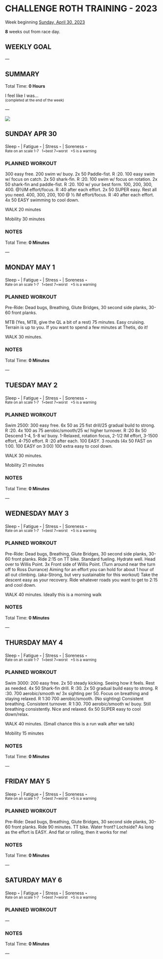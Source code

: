 # CHALLENGE ROTH TRAINING - 2023
Week beginning [Sunday, April 30, 2023](javascript:flick('sun');)

**8** weeks out from race day.

## WEEKLY GOAL
&mdash;

## SUMMARY
Total Time: **0 Hours**

I feel like I was...
<br /><sup>(completed at the end of the week)</sup>

&mdash;

![](/assets/jpg/II-9x550.jpeg)

## SUNDAY APR 30
Sleep **-** | Fatigue **-** | Stress **-** | Soreness **-**
<sup><br />Rate on an scale 1-7 &nbsp; 1=best 7=worst &nbsp; +5 is a warning</sup>

### PLANNED WORKOUT
300 easy free. 
200 swim w/ buoy. 
2x 50 Paddle-fist. R :20. 
100 easy swim w/ focus on catch. 
2x 50 shark-fin. R :20. 
100 swim w/ focus on rotation. 
2x 50 shark-fin and paddle-fist. R :20. 
100 w/ your best form. 
100, 200, 300, 400. @½IM effort/focus. R :40 after each effort.
2x 50 SUPER easy. Rest all you need. 
400, 300, 200, 100 @ ½ IM effort/focus. R :40 after each effort. 
4x 50 EASY swimming to cool down. 

WALK 20 minutes

Mobility 30 minutes 

### NOTES
Total Time: **0 Minutes**

&mdash;  

<!---->
## MONDAY MAY 1
Sleep **-** | Fatigue **-** | Stress **-** | Soreness **-**
<sup><br />Rate on an scale 1-7 &nbsp; 1=best 7=worst &nbsp; +5 is a warning</sup>

### PLANNED WORKOUT
Pre-Ride: Dead bugs, Breathing, Glute Bridges, 30 second side 
planks, 30-60 front planks.

MTB (Yes, MTB, give the QL a bit of a rest) 75 minutes.  Easy 
cruising. Terrain is up to you. If you want to spend a few 
minutes at Thetis, do it! 

WALK 30 minutes.

### NOTES
Total Time: **0 Minutes**

&mdash;  

<!---->
## TUESDAY MAY 2
Sleep **-** | Fatigue **-** | Stress **-** | Soreness **-**
<sup><br />Rate on an scale 1-7 &nbsp; 1=best 7=worst &nbsp; +5 is a warning</sup>

### PLANNED WORKOUT
Swim 2500: 
300 easy free. 
6x 50 as 25 fist drill/25 gradual build to strong. R :20. 
4x 100 as 75 aerobic/smooth/25 w/ higher turnover. R :20
8x 50 Descend 1-4, 5-8 w/ buoy. 1-Relaxed, rotation focus, 
2-1/2 IM effort, 3-1500 effort, 4-750 effort. R :20 after each. 
100 EASY. 
3 rounds (4x 50 FAST on 1:00. 100 EASY on 3:00) 
100 extra easy to cool down. 

WALK 30 minutes. 

Mobility 21 minutes

### NOTES
Total Time: **0 Minutes**

&mdash;  

<!---->
## WEDNESDAY MAY 3
Sleep **-** | Fatigue **-** | Stress **-** | Soreness **-**
<sup><br />Rate on an scale 1-7 &nbsp; 1=best 7=worst &nbsp; +5 is a warning</sup>

### PLANNED WORKOUT
Pre-Ride: Dead bugs, Breathing, Glute Bridges, 30 second side 
planks, 30-60 front planks.
Ride 2:15 on TT bike. 
Standard fueling. Hydrate well. 
Head over to Willis Point. 
3x Front side of Willis Point. (Turn around near the turn off to Ross Durrance) 
Aiming for an effort you can hold for about 1 hour of all out climbing. (aka-Strong, but very sustainable for this workout) 
Take the descent easy as your recovery. 
Ride whatever roads you want to get to 2:15 and cool down. 

WALK 40 minutes. Ideally this is a morning walk 

### NOTES
Total Time: **0 Minutes**

&mdash;  

<!---->
## THURSDAY MAY 4
Sleep **-** | Fatigue **-** | Stress **-** | Soreness **-**
<sup><br />Rate on an scale 1-7 &nbsp; 1=best 7=worst &nbsp; +5 is a warning</sup>

### PLANNED WORKOUT
Swim 3000:
200 easy free. 
2x 50 steady kicking. Seeing how it feels. Rest as needed. 
4x 50 Shark-fin drill. R :30. 
2x 50 gradual build easy to strong. R :30. 
700 aerobic/smooth w/ 3x sighting per 50. Focus on breathing and staying relaxed. R 1:30
700 aerobic/smooth. (No sighting) Consistent breathing. Consistent turnover. R 1:30. 
700 aerobic/smooth w/ buoy. Still breathing consistently. Nice and relaxed. 
6x 50 SUPER easy to cool down/relax. 

WALK 40 minutes. (Small chance this is a run walk after we talk) 

Mobility 15 minutes

### NOTES
Total Time: **0 Minutes**

&mdash;  

<!---->
## FRIDAY MAY 5
Sleep **-** | Fatigue **-** | Stress **-** | Soreness **-**
<sup><br />Rate on an scale 1-7 &nbsp; 1=best 7=worst &nbsp; +5 is a warning</sup>

### PLANNED WORKOUT
Pre-Ride: Dead bugs, Breathing, Glute Bridges, 30 second side 
planks, 30-60 front planks.
Ride 90 minutes. TT bike. 
Water front? Lochside? 
As long as the effort is EASY. 
And flat or rolling, then it works for me!

### NOTES
Total Time: **0 Minutes**

&mdash;  

<!---->
## SATURDAY MAY 6
Sleep **-** | Fatigue **-** | Stress **-** | Soreness **-**
<sup><br />Rate on an scale 1-7 &nbsp; 1=best 7=worst &nbsp; +5 is a warning</sup>

### PLANNED WORKOUT
&mdash;  

### NOTES
Total Time: **0 Minutes**

&mdash;  
